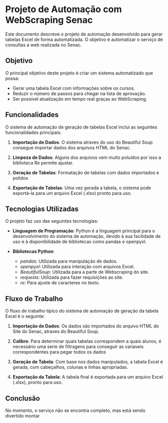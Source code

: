 # Projeto de Automação com WebScraping Senac

Este documento descreve o projeto de automação desenvolvido para gerar tabelas Excel de forma automatizada. O objetivo é automatizar o serviço de consultas a web realizada no Senac.

## Objetivo

O principal objetivo deste projeto é criar um sistema automatizado que possa:

- Gerar uma tabela Excel com informações sobre os cursos.
- Reduzir o número de passos para chegar na lista de aprovação.
- Ser possível atualização em tempo real graças ao WebScraping.

## Funcionalidades

O sistema de automação de geração de tabelas Excel inclui as seguintes funcionalidades principais:

1. **Importação de Dados**: O sistema atraves do uso do Beautiful Soup consegue importar dados dos arquivos HTML  do Senac.

2. **Limpeza de Dados**: Alguns dos arquivos vem muito poluídos por isso a biblioteca Re permite ajustar.

3. **Geração de Tabelas**: Formatação de tabelas com dados importados e polidos

4. **Exportação de Tabelas**: Uma vez gerada a tabela, o sistema pode exportá-la para um arquivo Excel (.xlsx) pronto para uso.

## Tecnologias Utilizadas

O projeto faz uso das seguintes tecnologias:

- **Linguagem de Programação**: Python é a linguagem principal para o desenvolvimento do sistema de automação, devido à sua facilidade de uso e à disponibilidade de bibliotecas como pandas e openpyxl.
  
- **Bibliotecas Python**:
  - *pandas*: Utilizada para manipulação de dados.
  - *openpyxl*: Utilizada para interação com arquivos Excel.
  - *BeautifulSoup*: Utilizada para a parte de Webscraping do site.
  - *requests*: Utilizada para fazer requisições ao site.
  - *re*: Para ajuste de caracteres no texto.

## Fluxo de Trabalho

O fluxo de trabalho típico do sistema de automação de geração da tabela Excel é o seguinte:

1. **Importação de Dados**: Os dados são importados do arquivo HTML do Site do Senac, atraves do Beautiful Soup.

2. **Calibre**: Para determinar quais tabelas correspondem a quais alunos, é necessário uma serie de filtragens para conseguir as variaveis correspondentes para pegar todos os dados

3. **Geração de Tabela**: Com base nos dados manipulados, a tabela Excel é gerada, com cabeçalhos, colunas e linhas apropriadas.

4. **Exportação da Tabela**: A tabela final é exportada para um arquivo Excel (.xlsx), pronto para uso.

## Conclusão

No momento, o serviço não se encontra completo, mas está sendo divertido montar

